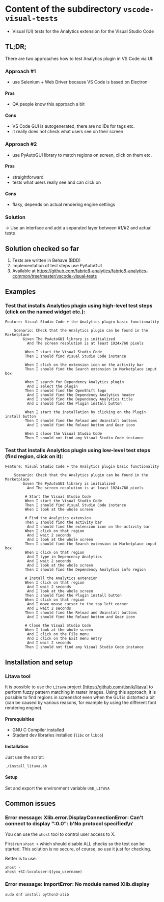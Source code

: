 # Content of the subdirectory `vscode-visual-tests`

  * Visual (UI) tests for the Analytics extension for the Visual Studio Code

## TL;DR;

There are two approaches how to test Analytics plugin in VS Code via UI:

### Approach #1

  * use Selenium + Web Driver because VS Code is based on Electron

#### Pros

  * QA people know this approach a bit

#### Cons

  * VS Code GUI is autogenerated, there are no IDs for tags etc.
  * it really does not check what users see on their screen

### Approach #2

  * use PyAutoGUI library to match regions on screen, click on them etc.

#### Pros

  * straightforward
  * tests what users really see and can click on

#### Cons

  * flaky, depends on actual rendering engine settings

### Solution

-> Use an interface and add a separated layer between #1/#2 and actual tests

## Solution checked so far

1. Tests are written in Behave (BDD)
2. Implementation of test steps use PyAutoGUI
3. Available at https://github.com/fabric8-analytics/fabric8-analytics-common/tree/master/vscode-visual-tests

## Examples

### Test that installs Analytics plugin using high-level test steps (click on the named widget etc.):

```
Feature: Visual Studio Code + the Analytics plugin basic functionality

    Scenario: Check that the Analytics plugin can be found in the Marketplace
        Given The PyAutoGUI library is initialized
          And The screen resolution is at least 1024x768 pixels

         When I start the Visual Studio Code
         Then I should find Visual Studio Code instance

         When I click on the extension icon on the activity bar
         Then I should find the Search extension in Marketplace input box

         When I search for Dependency Analytics plugin
          And I select the plugin
         Then I should find the OpenShift logo
          And I should find the Dependency Analytics header
          And I should find the Dependency Analytics title
          And I should find the Plugin install button

         When I start the installation by clicking on the Plugin install button
         Then I should find the Reload and Uninstall buttons
          And I should find the Reload button and Gear icon

         When I close the Visual Studio Code
         Then I should not find any Visual Studio Code instance
```



### Test that installs Analytics plugin using low-level test steps (find region, click on it):

```
Feature: Visual Studio Code + the Analytics plugin basic functionality

    Scenario: Check that the Analytics plugin can be found in the Marketplace
        Given The PyAutoGUI library is initialized
          And The screen resolution is at least 1024x768 pixels

         # Start the Visual Studio Code
         When I start the Visual Studio Code
         Then I should find Visual Studio Code instance
         When I look at the whole screen

         # Find the Analytics extension
         Then I should find the activity bar
          And I should find the extension icon on the activity bar
         When I click on that region
          And I wait 2 seconds
          And I look at the whole screen
         Then I should find the Search extension in Marketplace input box
         When I click on that region
          And I type in Depencency Analytics
          And I wait 2 seconds
          And I look at the whole screen
         Then I should find the Dependency Analytics info region

         # Install the Analytics extension
         When I click on that region
          And I wait 2 seconds
          And I look at the whole screen
         Then I should find the Plugin install button
         When I click on that region
          And I move mouse cursor to the top left corner
          And I wait 2 seconds
         Then I should find the Reload and Uninstall buttons
          And I should find the Reload button and Gear icon

         # Close the Visual Studio Code
         When I look at the whole screen
          And I click on the File menu
          And I click on the Exit menu entry
          And I wait 2 seconds
         Then I should not find any Visual Studio Code instance
```

## Installation and setup

### Litava tool

It is possible to use the `Litava` project [https://github.com/tisnik/litava] to perform fuzzy pattern matching in raster images.
Using this approach, it is possible to find regions in screenshot even when the GUI is distorted a bit (can be caused by various
reasons, for example by using the different font rendering engine).

#### Prerequisities

   * GNU C Compiler installed
   * Stadard dev libraries installed (`libc` or `libc6`)

#### Installation

Just use the script:

```
./install_litava.sh
```

#### Setup

Set and export the environment variable `USE_LITAVA`



## Common issues

### Error message: Xlib.error.DisplayConnectionError: Can't connect to display ":0.0": b'No protocol specified\n'

You can use the `xhost` tool to control user access to X.

First run `xhost +` which should disable ALL checks so the test can be started.
This solution is no secure, of course, so use it just for checking.

Better is to use:

```
xhost -
xhost +SI:localuser:$(you_username)
```

### Error message: ImportError: No module named Xlib.display

```
sudo dnf install python3-xlib
```

